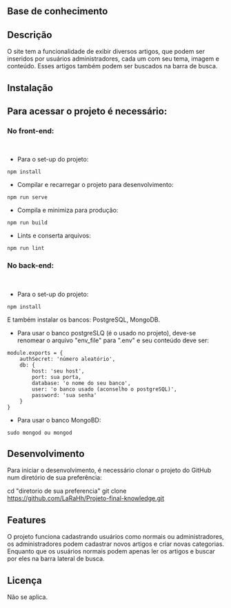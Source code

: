 ## Base de conhecimento

## Descrição

O site tem a funcionalidade de exibir diversos artigos, que podem ser inseridos por usuários administradores, cada um com seu tema, imagem e conteúdo. Esses artigos também podem ser buscados na barra de busca.

## Instalação

<h2>Para acessar o projeto é necessário:</h2>

<h3>No front-end:</h3>
<br/>

- Para o set-up do projeto:
```
npm install
```

- Compilar e recarregar o projeto para desenvolvimento:
```
npm run serve
```

- Compila e minimiza para produção:
```
npm run build
```

- Lints e conserta arquivos:
```
npm run lint
```

<h3>No back-end:</h3>
<br/>

- Para o set-up do projeto:
```
npm install
```

E também instalar os bancos: PostgreSQL, MongoDB.

- Para usar o banco postgreSLQ (é o usado no projeto), deve-se renomear o arquivo "env_file" para ".env" e seu conteúdo deve ser:
```
module.exports = {
    authSecret: 'número aleatório',
    db: {
        host: 'seu host',
        port: sua porta,
        database: 'o nome do seu banco',
        user: 'o banco usado (aconselho o postgreSQL)',
        password: 'sua senha'
    }
}
```

- Para usar o banco MongoBD:
```
sudo mongod ou mongod
```

## Desenvolvimento

Para iniciar o desenvolvimento, é necessário clonar o projeto do GitHub num diretório de sua preferência:

cd "diretorio de sua preferencia"
git clone https://github.com/LaRaHh/Projeto-final-knowledge.git

## Features

O projeto funciona cadastrando usuários como normais ou administradores, os administradores podem cadastrar novos artigos e criar novas categorias. Enquanto que os usuários normais podem apenas ler os artigos e buscar por eles na barra lateral de busca.

## Licença

Não se aplica.